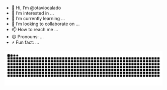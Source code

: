 - 👋 Hi, I’m @otaviocalado
- 👀 I’m interested in ...
- 🌱 I’m currently learning ...
- 💞️ I’m looking to collaborate on ...
- 📫 How to reach me ...
- 😄 Pronouns: ...
- ⚡ Fun fact: ...

<!---
otaviocalado/otaviocalado is a ✨ special ✨ repository because its `README.md` (this file) appears on your GitHub profile.
You can click the Preview link to take a look at your changes.
--->

<picture align="center">
  <source media="(prefers-color-scheme: dark)" srcset="https://raw.githubusercontent.com/otaviocalado/otaviocalado/output/github-contribution-grid-snake-dark.svg">
  <source media="(prefers-color-scheme: light)" srcset="https://raw.githubusercontent.com/otaviocalado/otaviocalado/output/github-contribution-grid-snake-dark.svg">
  <img align="center" alt="github contribution grid snake animation" src="https://raw.githubusercontent.com/otaviocalado/otaviocalado/output/github-contribution-grid-snake.svg">
</picture>
